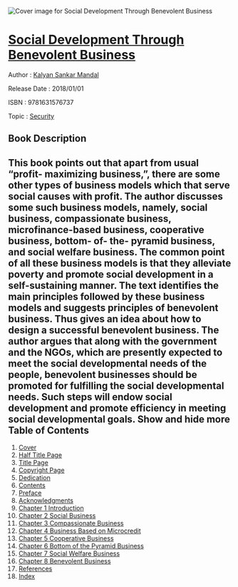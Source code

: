![Cover image for Social Development Through Benevolent Business](https://imgdetail.ebookreading.net/cover/cover/security/EB9781631576737.jpg)

[Social Development Through Benevolent Business](https://ebookreading.net/view/book/Social+Development+Through+Benevolent+Business-EB9781631576737_1.html "Social Development Through Benevolent Business")
====================================================================================================================

Author : [Kalyan Sankar Mandal](https://ebookreading.net/search/author/Kalyan+Sankar+Mandal)

Release Date : 2018/01/01

ISBN : 9781631576737

Topic : [Security](https://ebookreading.net/search/category/security)

Book Description
-----------------

 This book points out that apart from usual &#8220;profit- maximizing business,&#8221;, there are some other types of business models which that serve social causes with profit. The author discusses some such business models, namely, social business, compassionate business, microfinance-based business, cooperative business, bottom- of- the- pyramid business, and social welfare business. The common point of all these business models is that they alleviate poverty and promote social development in a self-sustaining manner. The text identifies the main principles followed by these business models and suggests principles of benevolent business. Thus gives an idea about how to design a successful benevolent business. The author argues that along with the government and the NGOs, which are presently expected to meet the social developmental needs of the people, benevolent businesses should be promoted for fulfilling the social developmental needs. Such steps will endow social development and promote efficiency in meeting social developmental goals.        Show and hide more                
Table of Contents
-----------------

1. [Cover](https://ebookreading.net/view/book/Social+Development+Through+Benevolent+Business-EB9781631576737_1.html)
1. [Half Title Page](https://ebookreading.net/view/book/Social+Development+Through+Benevolent+Business-EB9781631576737_2.html)
1. [Title Page](https://ebookreading.net/view/book/Social+Development+Through+Benevolent+Business-EB9781631576737_3.html)
1. [Copyright Page](https://ebookreading.net/view/book/Social+Development+Through+Benevolent+Business-EB9781631576737_4.html)
1. [Dedication](https://ebookreading.net/view/book/Social+Development+Through+Benevolent+Business-EB9781631576737_5.html)
1. [Contents](https://ebookreading.net/view/book/Social+Development+Through+Benevolent+Business-EB9781631576737_7.html)
1. [Preface](https://ebookreading.net/view/book/Social+Development+Through+Benevolent+Business-EB9781631576737_8.html)
1. [Acknowledgments](https://ebookreading.net/view/book/Social+Development+Through+Benevolent+Business-EB9781631576737_9.html)
1. [Chapter 1 Introduction](https://ebookreading.net/view/book/Social+Development+Through+Benevolent+Business-EB9781631576737_10.html)
1. [Chapter 2 Social Business](https://ebookreading.net/view/book/Social+Development+Through+Benevolent+Business-EB9781631576737_11.html)
1. [Chapter 3 Compassionate Business](https://ebookreading.net/view/book/Social+Development+Through+Benevolent+Business-EB9781631576737_12.html)
1. [Chapter 4 Business Based on Microcredit](https://ebookreading.net/view/book/Social+Development+Through+Benevolent+Business-EB9781631576737_13.html)
1. [Chapter 5 Cooperative Business](https://ebookreading.net/view/book/Social+Development+Through+Benevolent+Business-EB9781631576737_14.html)
1. [Chapter 6 Bottom of the Pyramid Business](https://ebookreading.net/view/book/Social+Development+Through+Benevolent+Business-EB9781631576737_15.html)
1. [Chapter 7 Social Welfare Business](https://ebookreading.net/view/book/Social+Development+Through+Benevolent+Business-EB9781631576737_16.html)
1. [Chapter 8 Benevolent Business](https://ebookreading.net/view/book/Social+Development+Through+Benevolent+Business-EB9781631576737_17.html)
1. [References](https://ebookreading.net/view/book/Social+Development+Through+Benevolent+Business-EB9781631576737_18.html)
1. [Index](https://ebookreading.net/view/book/Social+Development+Through+Benevolent+Business-EB9781631576737_19.html)
